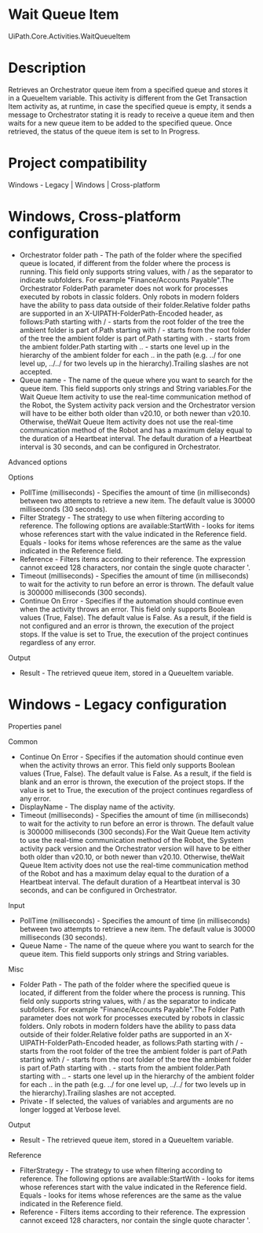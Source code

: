 ﻿# Wait Queue Item

UiPath.Core.Activities.WaitQueueItem

# Description

Retrieves an Orchestrator queue item from a specified queue and stores it in a QueueItem variable. This activity is different from the Get Transaction Item activity as, at runtime, in case the specified queue is empty, it sends a message to Orchestrator stating it is ready to receive a queue item and then waits for a new queue item to be added to the specified queue. Once retrieved, the status of the queue item is set to In Progress.

# Project compatibility

Windows - Legacy | Windows | Cross-platform

# Windows, Cross-platform configuration

* Orchestrator folder path - The path of the folder where the specified queue is located, if different from the folder where the process is running. This field only supports string values, with / as the separator to indicate subfolders. For example "Finance/Accounts Payable".The Orchestrator FolderPath parameter does not work for processes executed by robots in classic folders. Only robots in modern folders have the ability to pass data outside of their folder.Relative folder paths are supported in an X-UIPATH-FolderPath-Encoded header, as follows:Path starting with / - starts from the root folder of the tree the ambient folder is part of.Path starting with / - starts from the root folder of the tree the ambient folder is part of.Path starting with . - starts from the ambient folder.Path starting with .. - starts one level up in the hierarchy of the ambient folder for each .. in the path (e.g. ../ for one level up, ../../ for two levels up in the hierarchy).Trailing slashes are not accepted.
* Queue name - The name of the queue where you want to search for the queue item. This field supports only strings and String variables.For the Wait Queue Item activity to use the real-time communication method of the Robot, the System activity pack version and the Orchestrator version will have to be either both older than v20.10, or both newer than v20.10. Otherwise, theWait Queue Item activity does not use the real-time communication method of the Robot and has a maximum delay equal to the duration of a Heartbeat interval. The default duration of a Heartbeat interval is 30 seconds, and can be configured in Orchestrator.





Advanced options

Options

* PollTime (milliseconds) - Specifies the amount of time (in milliseconds) between two attempts to retrieve a new item. The default value is 30000 milliseconds (30 seconds).
* Filter Strategy - The strategy to use when filtering according to reference. The following options are available:StartWith - looks for items whose references start with the value indicated in the Reference field. Equals - looks for items whose references are the same as the value indicated in the Reference field.
* Reference - Filters items according to their reference. The expression cannot exceed 128 characters, nor contain the single quote character '.
* Timeout (milliseconds) - Specifies the amount of time (in milliseconds) to wait for the activity to run before an error is thrown. The default value is 300000 milliseconds (300 seconds).
* Continue On Error - Specifies if the automation should continue even when the activity throws an error. This field only supports Boolean values (True, False). The default value is False. As a result, if the field is not configured and an error is thrown, the execution of the project stops. If the value is set to True, the execution of the project continues regardless of any error.

Output

* Result - The retrieved queue item, stored in a QueueItem variable.

# Windows - Legacy configuration

Properties panel

Common

* Continue On Error - Specifies if the automation should continue even when the activity throws an error. This field only supports Boolean values (True, False). The default value is False. As a result, if the field is blank and an error is thrown, the execution of the project stops. If the value is set to True, the execution of the project continues regardless of any error.
* DisplayName - The display name of the activity.
* Timeout (milliseconds) - Specifies the amount of time (in milliseconds) to wait for the activity to run before an error is thrown. The default value is 300000 milliseconds (300 seconds).For the Wait Queue Item activity to use the real-time communication method of the Robot, the System activity pack version and the Orchestrator version will have to be either both older than v20.10, or both newer than v20.10. Otherwise, theWait Queue Item activity does not use the real-time communication method of the Robot and has a maximum delay equal to the duration of a Heartbeat interval. The default duration of a Heartbeat interval is 30 seconds, and can be configured in Orchestrator.

Input

* PollTime (milliseconds) - Specifies the amount of time (in milliseconds) between two attempts to retrieve a new item. The default value is 30000 milliseconds (30 seconds).
* Queue Name - The name of the queue where you want to search for the queue item. This field supports only strings and String variables.

Misc

* Folder Path - The path of the folder where the specified queue is located, if different from the folder where the process is running. This field only supports string values, with / as the separator to indicate subfolders. For example "Finance/Accounts Payable".The Folder Path parameter does not work for processes executed by robots in classic folders. Only robots in modern folders have the ability to pass data outside of their folder.Relative folder paths are supported in an X-UIPATH-FolderPath-Encoded header, as follows:Path starting with / - starts from the root folder of the tree the ambient folder is part of.Path starting with / - starts from the root folder of the tree the ambient folder is part of.Path starting with . - starts from the ambient folder.Path starting with .. - starts one level up in the hierarchy of the ambient folder for each .. in the path (e.g. ../ for one level up, ../../ for two levels up in the hierarchy).Trailing slashes are not accepted.
* Private - If selected, the values of variables and arguments are no longer logged at Verbose level.

Output

* Result - The retrieved queue item, stored in a QueueItem variable.

Reference

* FilterStrategy - The strategy to use when filtering according to reference. The following options are available:StartWith - looks for items whose references start with the value indicated in the Reference field. Equals - looks for items whose references are the same as the value indicated in the Reference field.
* Reference - Filters items according to their reference. The expression cannot exceed 128 characters, nor contain the single quote character '.
